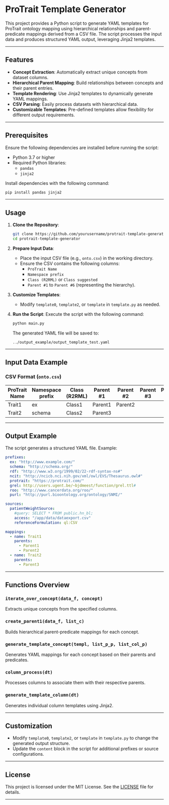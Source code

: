 # ProTrait Template Generator

This project provides a Python script to generate YAML templates for ProTrait ontology mapping using hierarchical relationships and parent-predicate mappings derived from a CSV file. The script processes the input data and produces structured YAML output, leveraging Jinja2 templates.

---

## Features

- **Concept Extraction**: Automatically extract unique concepts from dataset columns.
- **Hierarchical Parent Mapping**: Build relationships between concepts and their parent entries.
- **Template Rendering**: Use Jinja2 templates to dynamically generate YAML mappings.
- **CSV Parsing**: Easily process datasets with hierarchical data.
- **Customizable Templates**: Pre-defined templates allow flexibility for different output requirements.

---

## Prerequisites

Ensure the following dependencies are installed before running the script:

- Python 3.7 or higher
- Required Python libraries:
  - `pandas`
  - `jinja2`

Install dependencies with the following command:

```bash
pip install pandas jinja2
```

---

## Usage

1. **Clone the Repository**:
   ```bash
   git clone https://github.com/yourusername/protrait-template-generator.git
   cd protrait-template-generator
   ```

2. **Prepare Input Data**:
   - Place the input CSV file (e.g., `onto.csv`) in the working directory.
   - Ensure the CSV contains the following columns:
     - `ProTrait Name`
     - `Namespace prefix`
     - `Class (R2RML)` or `Class suggested`
     - `Parent #1` to `Parent #6` (representing the hierarchy).

3. **Customize Templates**:
   - Modify `template0`, `template2`, or `template` in `template.py` as needed.

4. **Run the Script**:
   Execute the script with the following command:
   ```bash
   python main.py
   ```
   The generated YAML file will be saved to:
   ```
   ../output_example/output_template_test.yaml
   ```

---

## Input Data Example

### CSV Format (`onto.csv`)

| ProTrait Name | Namespace prefix | Class (R2RML) | Parent #1 | Parent #2 | Parent #3 | Parent #4 | Parent #5 | Parent #6 |
|---------------|------------------|---------------|-----------|-----------|-----------|-----------|-----------|-----------|
| Trait1        | ex               | Class1        | Parent1   | Parent2   |           |           |           |           |
| Trait2        | schema           | Class2        | Parent3   |           |           |           |           |           |

---

## Output Example

The script generates a structured YAML file. Example:

```yaml
prefixes:
  ex: "http://www.example.com/"
  schema: "http://schema.org/"
  rdf: "http://www.w3.org/1999/02/22-rdf-syntax-ns#"
  ncit: "http://ncicb.nci.nih.gov/xml/owl/EVS/Thesaurus.owl#"
  protrait: "https://protrait.com/"
  grel: http://users.ugent.be/~bjdmeest/function/grel.ttl#
  roo: "http://www.cancerdata.org/roo/"
  purl: "http://purl.bioontology.org/ontology/SNMI/"

sources:
  patientWeightSource:
    #query: SELECT * FROM public.hn_bl;
    access: "/app/data/dataexport.csv"
    referenceFormulation: ql:CSV

mappings:
  - name: Trait1
    parents:
      - Parent1
      - Parent2
  - name: Trait2
    parents:
      - Parent3
```

---

## Functions Overview

### `iterate_over_concept(data_f, concept)`
Extracts unique concepts from the specified columns.

### `create_parent1(data_f, list_c)`
Builds hierarchical parent-predicate mappings for each concept.

### `generate_template_concept(templ, list_p_p, list_col_p)`
Generates YAML mappings for each concept based on their parents and predicates.

### `column_process(dt)`
Processes columns to associate them with their respective parents.

### `generate_template_column(dt)`
Generates individual column templates using Jinja2.

---

## Customization

- Modify `template0`, `template2`, or `template` in `template.py` to change the generated output structure.
- Update the `content` block in the script for additional prefixes or source configurations.

---

## License

This project is licensed under the MIT License. See the [LICENSE](LICENSE) file for details.

---


